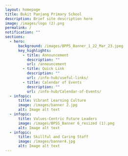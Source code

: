 ```yaml
---
layout: homepage
title: Bukit Panjang Primary School
description: Brief site description here
image: /images/logo (2).png
permalink: /
notification: ""
sections:
  - hero:
      background: /images/BPPS_Banner_1_22_Mar_23.jpeg
      key_highlights:
        - title: Announcement
          description: ""
          url: /announcement
        - title: Quick Link
          description: ""
          url: /info-hub/useful-links/
        - title: Calendar of Events
          description: ""
          url: /info-hub/Calendar-of-Events/
  - infopic:
      title: Vibrant Learning Culture
      image: /images/banner 2.jpg
      alt: Image alt text
  - infopic:
      title: Values-Centric Future Leaders
      image: /images/BPSS_Banner 6_resized (1).png
      alt: Image alt text
  - infopic:
      title: Skillful and Caring Staff
      image: /images/banner4.jpg
      alt: Image alt text
---
```

